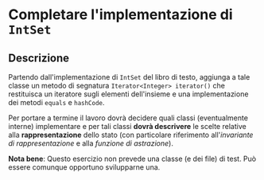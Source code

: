 # Completare l'implementazione di `IntSet`

## Descrizione

Partendo dall'implementazione di `IntSet` del libro di testo, aggiunga a tale
classe un metodo di segnatura `Iterator<Integer> iterator()` che restituisca un
iteratore sugli elementi dell'insieme e una implementazione dei metodi `equals`
e `hashCode`.

Per portare a termine il lavoro dovrà decidere quali classi (eventualmente
interne) implementare e per tali classi **dovrà descrivere** le scelte relative
alla **rappresentazione** dello stato (con particolare riferimento
all'*invariante di rappresentazione* e alla *funzione di astrazione*).

**Nota bene**: Questo esercizio non prevede una classe (e dei file) di test. Può
essere comunque opportuno svilupparne una.
